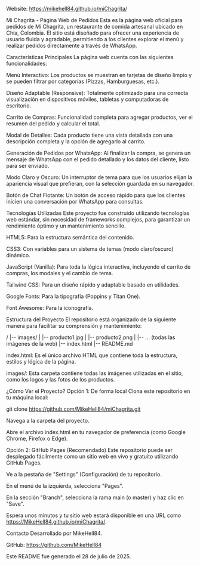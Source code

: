 Website:
https://mikehell84.github.io/miChagrita/


Mi Chagrita - Página Web de Pedidos
Esta es la página web oficial para pedidos de Mi Chagrita, un restaurante de comida artesanal ubicado en Chía, Colombia. El sitio está diseñado para ofrecer una experiencia de usuario fluida y agradable, permitiendo a los clientes explorar el menú y realizar pedidos directamente a través de WhatsApp.

Características Principales
La página web cuenta con las siguientes funcionalidades:

Menú Interactivo: Los productos se muestran en tarjetas de diseño limpio y se pueden filtrar por categorías (Pizzas, Hamburguesas, etc.).

Diseño Adaptable (Responsive): Totalmente optimizado para una correcta visualización en dispositivos móviles, tabletas y computadoras de escritorio.

Carrito de Compras: Funcionalidad completa para agregar productos, ver el resumen del pedido y calcular el total.

Modal de Detalles: Cada producto tiene una vista detallada con una descripción completa y la opción de agregarlo al carrito.

Generación de Pedidos por WhatsApp: Al finalizar la compra, se genera un mensaje de WhatsApp con el pedido detallado y los datos del cliente, listo para ser enviado.

Modo Claro y Oscuro: Un interruptor de tema para que los usuarios elijan la apariencia visual que prefieran, con la selección guardada en su navegador.

Botón de Chat Flotante: Un botón de acceso rápido para que los clientes inicien una conversación por WhatsApp para consultas.

Tecnologías Utilizadas
Este proyecto fue construido utilizando tecnologías web estándar, sin necesidad de frameworks complejos, para garantizar un rendimiento óptimo y un mantenimiento sencillo.

HTML5: Para la estructura semántica del contenido.

CSS3: Con variables para un sistema de temas (modo claro/oscuro) dinámico.

JavaScript (Vanilla): Para toda la lógica interactiva, incluyendo el carrito de compras, los modales y el cambio de tema.

Tailwind CSS: Para un diseño rápido y adaptable basado en utilidades.

Google Fonts: Para la tipografía (Poppins y Titan One).

Font Awesome: Para la iconografía.

Estructura del Proyecto
El repositorio está organizado de la siguiente manera para facilitar su comprensión y mantenimiento:

/
|-- images/
|   |-- producto1.jpg
|   |-- producto2.png
|   |-- ... (todas las imágenes de la web)
|-- index.html
|-- README.md

index.html: Es el único archivo HTML que contiene toda la estructura, estilos y lógica de la página.

images/: Esta carpeta contiene todas las imágenes utilizadas en el sitio, como los logos y las fotos de los productos.

¿Cómo Ver el Proyecto?
Opción 1: De forma local
Clona este repositorio en tu máquina local:

git clone https://github.com/MikeHell84/miChagrita.git

Navega a la carpeta del proyecto.

Abre el archivo index.html en tu navegador de preferencia (como Google Chrome, Firefox o Edge).

Opción 2: GitHub Pages (Recomendado)
Este repositorio puede ser desplegado fácilmente como un sitio web en vivo y gratuito utilizando GitHub Pages.

Ve a la pestaña de "Settings" (Configuración) de tu repositorio.

En el menú de la izquierda, selecciona "Pages".

En la sección "Branch", selecciona la rama main (o master) y haz clic en "Save".

Espera unos minutos y tu sitio web estará disponible en una URL como https://MikeHell84.github.io/miChagrita/.

Contacto
Desarrollado por MikeHell84.

GitHub: https://github.com/MikeHell84

Este README fue generado el 28 de julio de 2025.
